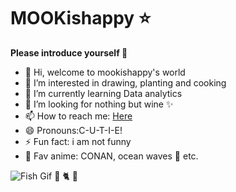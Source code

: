 # MOOKishappy ⭐
__Please introduce yourself 🐶__
- 👋 Hi, welcome to mookishappy's world
- 👀 I’m interested in drawing, planting and cooking
- 🌱 I’m currently learning Data analytics 
- 💞️ I’m looking for nothing but wine ✨
- 📫 How to reach me: [Here](https://github.com/Varitsara12)
- 😄 Pronouns:C-U-T-I-E!
- ⚡ Fun fact: i am not funny
- 🐖 Fav anime: CONAN, ocean waves 🐋 etc.

![Fish Gif](https://media.giphy.com/media/LhN0goKTjB9Sw/giphy.gif) 
🍰 🐈 🍄

